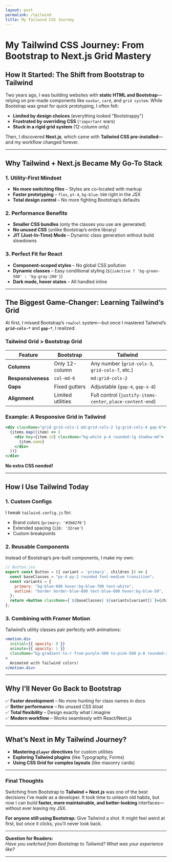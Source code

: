 ```yaml
---
layout: post
permalink: /tailwind
title: My Tailwind CSS Journey
---
```


# **My Tailwind CSS Journey: From Bootstrap to Next.js Grid Mastery**  

## **How It Started: The Shift from Bootstrap to Tailwind**  

Two years ago, I was building websites with **static HTML and Bootstrap**—relying on pre-made components like `navbar`, `card`, and `grid system`. While Bootstrap was great for quick prototyping, I often felt:  
- **Limited by design choices** (everything looked "Bootstrappy")  
- **Frustrated by overriding CSS** (`!important` wars)  
- **Stuck in a rigid grid system** (12-column only)  

Then, I discovered **Next.js**, which came with **Tailwind CSS pre-installed**—and my workflow changed forever.  

---

## **Why Tailwind + Next.js Became My Go-To Stack**  

### **1. Utility-First Mindset**  
- **No more switching files** – Styles are co-located with markup  
- **Faster prototyping** – `flex`, `pt-4`, `bg-blue-500` right in the JSX  
- **Total design control** – No more fighting Bootstrap’s defaults  

### **2. Performance Benefits**  
- **Smaller CSS bundles** (only the classes you use are generated)  
- **No unused CSS** (unlike Bootstrap’s entire library)  
- **JIT (Just-In-Time) Mode** – Dynamic class generation without build slowdowns  

### **3. Perfect Fit for React**  
- **Component-scoped styles** – No global CSS pollution  
- **Dynamic classes** – Easy conditional styling (`${isActive ? 'bg-green-500' : 'bg-gray-200'}`)  
- **Dark mode, hover states** – All handled inline  

---

## **The Biggest Game-Changer: Learning Tailwind’s Grid**  

At first, I missed Bootstrap’s `row`/`col` system—but once I mastered Tailwind’s **`grid-cols-*`** and **`gap-*`**, I realized:  

### **Tailwind Grid > Bootstrap Grid**  
| Feature | Bootstrap | Tailwind |  
|---------|----------|----------|  
| **Columns** | Only 12-column | Any number (`grid-cols-3`, `grid-cols-7`, etc.) |  
| **Responsiveness** | `col-md-6` | `md:grid-cols-2` |  
| **Gaps** | Fixed gutters | Adjustable (`gap-4`, `gap-x-8`) |  
| **Alignment** | Limited utilities | Full control (`justify-items-center`, `place-content-end`) |  

### **Example: A Responsive Grid in Tailwind**  
```jsx
<div className="grid grid-cols-1 md:grid-cols-2 lg:grid-cols-4 gap-6">
  {items.map((item) => (
    <div key={item.id} className="bg-white p-4 rounded-lg shadow-md">
      {item.name}
    </div>
  ))}
</div>
```
**No extra CSS needed!**  

---

## **How I Use Tailwind Today**  

### **1. Custom Configs**  
I tweak `tailwind.config.js` for:  
- Brand colors (`primary: '#3b82f6'`)  
- Extended spacing (`128: '32rem'`)  
- Custom breakpoints  

### **2. Reusable Components**  
Instead of Bootstrap’s pre-built components, I make my own:  
```jsx
// Button.jsx
export const Button = ({ variant = 'primary', children }) => {
  const baseClasses = "px-4 py-2 rounded font-medium transition";
  const variants = {
    primary: "bg-blue-600 hover:bg-blue-700 text-white",
    outline: "border border-blue-600 text-blue-600 hover:bg-blue-50",
  };
  return <button className={`${baseClasses} ${variants[variant]}`}>{children}</button>;
};
```

### **3. Combining with Framer Motion**  
Tailwind’s utility classes pair perfectly with animations:  
```jsx
<motion.div 
  initial={{ opacity: 0 }}
  animate={{ opacity: 1 }}
  className="bg-gradient-to-r from-purple-500 to-pink-500 p-8 rounded-xl"
>
  Animated with Tailwind colors!
</motion.div>
```

---

## **Why I’ll Never Go Back to Bootstrap**  

✅ **Faster development** – No more hunting for class names in docs  
✅ **Better performance** – No unused CSS bloat  
✅ **Total flexibility** – Design exactly what I imagine  
✅ **Modern workflow** – Works seamlessly with React/Next.js  

---

## **What’s Next in My Tailwind Journey?**  
- **Mastering `@layer` directives** for custom utilities  
- **Exploring Tailwind plugins** (like Typography, Forms)  
- **Using CSS Grid for complex layouts** (like masonry cards)  

---

### **Final Thoughts**  
Switching from Bootstrap to **Tailwind + Next.js** was one of the best decisions I’ve made as a developer. It took time to unlearn old habits, but now I can build **faster, more maintainable, and better-looking** interfaces—without ever leaving my JSX.  

**For anyone still using Bootstrap:** Give Tailwind a shot. It might feel weird at first, but once it clicks, you’ll never look back.  

---  

**Question for Readers:**  
*Have you switched from Bootstrap to Tailwind? What was your experience like?*  

---  
